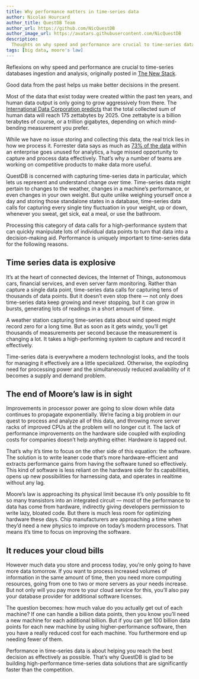 ```yaml
---
title: Why performance matters in time-series data
author: Nicolas Hourcard
author_title: QuestDB Team
author_url: https://github.com/NicQuestDB
author_image_url: https://avatars.githubusercontent.com/NicQuestDB
description:
  Thoughts on why speed and performance are crucial to time-series databases ingestion and analysis.
tags: [big data, moore's law]
---
```


Reflexions on why speed and performance are crucial to time-series databases ingestion and analysis, originally posted in [The New Stack](https://thenewstack.io/why-performance-matters-in-time-series-data/).

<!--truncate-->

Good data from the past helps us make better decisions in the present.

Most of the data that exist today were created within the past ten years, and human data output is only going to grow aggressively from there. The [International Data Corporation predicts](https://www.seagate.com/files/www-content/our-story/trends/files/idc-seagate-dataage-whitepaper.pdf) that the total collected sum of human data will reach 175 zettabytes by 2025. One zettabyte is a billion terabytes of course, or a trillion gigabytes, depending on which mind-bending measurement you prefer.

While we have no issue storing and collecting this data, the real trick lies in how we process it. Forrester data says as much as [73% of the data](https://go.forrester.com/blogs/hadoop-is-datas-darling-for-a-reason/) within an enterprise goes unused for analytics, a huge missed opportunity to capture and process data effectively. That’s why a number of teams are working on competitive products to make data more useful.

QuestDB is concerned with capturing time-series data in particular, which lets us represent and understand change over time. Time-series data might pertain to changes to the weather, changes in a machine’s performance, or even changes in your own weight. But quite unlike weighing yourself once a day and storing those standalone states in a database, time-series data calls for capturing every single tiny fluctuation in your weight, up or down, whenever you sweat, get sick, eat a meal, or use the bathroom.

Processing this category of data calls for a high-performance system that can quickly manipulate lots of individual data points to turn that data into a decision-making aid. Performance is uniquely important to time-series data for the following reasons.

## Time series data is explosive
It’s at the heart of connected devices, the Internet of Things, autonomous cars, financial services, and even server farm monitoring. Rather than capture a single data point, time-series data calls for capturing tens of thousands of data points. But it doesn’t even stop there — not only does time-series data keep growing and never stopping, but it can grow in bursts, generating lots of readings in a short amount of time.

A weather station capturing time-series data about wind speed might record zero for a long time. But as soon as it gets windy, you’ll get thousands of measurements per second because the measurement is changing a lot. It takes a high-performing system to capture and record it effectively.

Time-series data is everywhere a modern technologist looks, and the tools for managing it effectively are a little specialized. Otherwise, the exploding need for processing power and the simultaneously reduced availability of it becomes a supply and demand problem.

## The end of Moore’s law is in sight
Improvements in processor power are going to slow down while data continues to propagate exponentially. We’re facing a big problem in our quest to process and analyze all of this data, and throwing more server racks of improved CPUs at the problem will no longer cut it. The lack of performance improvements on the hardware side coupled with exploding costs for companies doesn’t help anything either. Hardware is tapped out.

That’s why it’s time to focus on the other side of this equation: the software. The solution is to write leaner code that’s more hardware-efficient and extracts performance gains from having the software tuned so effectively. This kind of software is less reliant on the hardware side for its capabilities, opens up new possibilities for harnessing data, and operates in realtime without any lag.

Moore’s law is approaching its physical limit because it’s only possible to fit so many transistors into an integrated circuit — most of the performance to data has come from hardware, indirectly giving developers permission to write lazy, bloated code. But there is much less room for optimizing hardware these days. Chip manufacturers are approaching a time when they’d need a new physics to improve on today’s modern processors. That means it’s time to focus on improving the software.

## It reduces your cloud bills
However much data you store and process today, you’re only going to have more data tomorrow. If you want to process increased volumes of information in the same amount of time, then you need more computing resources, going from one to two or more servers as your needs increase. But not only will you pay more to your cloud service for this, you’ll also pay your database provider for additional software licenses.

The question becomes: how much value do you actually get out of each machine? If one can handle a billion data points, then you know you’ll need a new machine for each additional billion. But if you can get 100 billion data points for each new machine by using higher-performance software, then you have a really reduced cost for each machine. You furthermore end up needing fewer of them.

Performance in time-series data is about helping you reach the best decision as effectively as possible. That’s why QuestDB is glad to be building high-performance time-series data solutions that are significantly faster than the competition.
